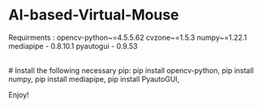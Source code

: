 # AI-based-Virtual-Mouse

Requirments : 
opencv-python~=4.5.5.62
cvzone~=1.5.3
numpy~=1.22.1
mediapipe - 0.8.10.1
pyautogui - 0.9.53

<br>
# Install the following necessary pip:
pip install opencv-python,
pip install numpy,
pip install mediapipe,
pip install PyautoGUI,

Enjoy!

